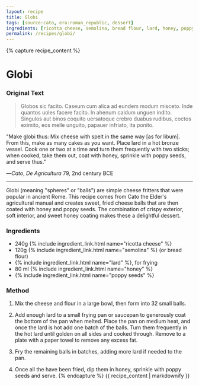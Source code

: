 ```yaml
---
layout: recipe
title: Globi
tags: [source:cato, era:roman_republic, dessert]
ingredients: [ricotta cheese, semolina, bread flour, lard, honey, poppy seeds]
permalink: /recipes/globi/
---
```


{% capture recipe_content %}
# Globi

### Original Text
> Globos sic facito. Caseum cum alica ad eundem modum misceto. Inde quantos uoles facere facito. In ahenum caldum unguen indito. Singulos aut binos coquito uersatoque crebro duabus rudibus, coctos eximito, eos melle unguito, papauer infriato, ita ponito.

"Make globi thus: Mix cheese with spelt in the same way [as for libum]. From this, make as many cakes as you want. Place lard in a hot bronze vessel. Cook one or two at a time and turn them frequently with two sticks; when cooked, take them out, coat with honey, sprinkle with poppy seeds, and serve thus."

—*Cato*, *De Agricultura* 79, 2nd century BCE

___

Globi (meaning "spheres" or "balls") are simple cheese fritters that were popular in ancient Rome. This recipe comes from Cato the Elder's agricultural manual and creates sweet, fried cheese balls that are then coated with honey and poppy seeds. The combination of crispy exterior, soft interior, and sweet honey coating makes these a delightful dessert.

### Ingredients
- 240g {% include ingredient_link.html name="ricotta cheese" %}  
- 120g {% include ingredient_link.html name="semolina" %} (or bread flour)  
- {% include ingredient_link.html name="lard" %}, for frying  
- 80 ml {% include ingredient_link.html name="honey" %}  
- {% include ingredient_link.html name="poppy seeds" %}

### Method
1. Mix the cheese and flour in a large bowl, then form into 32 small balls.

2. Add enough lard to a small frying pan or saucepan to generously coat the bottom of the pan when melted. Place the pan on medium heat, and once the lard is hot add one batch of the balls. Turn them frequently in the hot lard until golden on all sides and cooked through. Remove to a plate with a paper towel to remove any excess fat.

3. Fry the remaining balls in batches, adding more lard if needed to the pan.

4. Once all the have been fried, dip them in honey, sprinkle with poppy seeds and serve.
{% endcapture %}
{{ recipe_content | markdownify }}